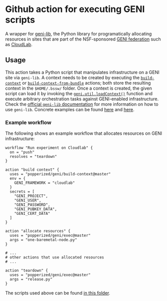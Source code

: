 # Github action for executing GENI scripts

A wrapper for [geni-lib](https://bitbucket.org/barnstorm/geni-lib), 
the Python library for programatically allocating resources in sites 
that are part of the NSF-sponsored [GENI 
federation](https://www.geni.net) such as 
[CloudLab](https://cloudlab.us).

## Usage

This action takes a Python script that manipulates infrastructure on a 
GENI site via `geni-lib`. A context needs to be created by executing 
the [`build-context`](../build-context) or 
[`build-context-from-bundle`](../build-context-from-bundle) actions; 
both store the resulting context in the `$HOME/.bssw/` folder. Once a 
context is created, the given script can load it by invoking the 
[`geni.util.loadContext()`](https://bitbucket.org/barnstorm/geni-lib/src/1b480c83581207300f73679af6844d327794d45e/geni/util.py#lines-357) 
function and execute arbitrary orchestration tasks against 
GENI-enabled infrastructure. Check the [official `geni-lib` 
documentation](https://geni-lib.rtfd.io) for more information on how 
to use `geni-lib`. Concrete examples can be found 
[here](https://bitbucket.org/barnstorm/geni-lib/src/1b480c83581207300f73679af6844d327794d45e/samples/?at=0.9-DEV) 
and [here](http://docs.cloudlab.us/geni-lib.html).

### Example workflow

The following shows an example workflow that allocates resources on 
GENI infrastructure:

```hcl
workflow "Run experiment on Cloudlab" {
  on = "push"
  resolves = "teardown"
}

action "build context" {
  uses = "popperized/geni/build-context@master"
  env = {
    GENI_FRAMEWORK = "cloudlab"
  }
  secrets = [
    "GENI_PROJECT",
    "GENI_USER",
    "GENI_PASSWORD",
    "GENI_PUBKEY_DATA",
    "GENI_CERT_DATA"
  ]
}

action "allocate resources" {
  uses = "popperized/geni/exec@master"
  args = "one-baremetal-node.py"
}

# ...
# other actions that use allocated resources
# ...

action "teardown" {
  uses = "popperized/geni/exec@master"
  args = "release.py"
}
```

The scripts used above can be found [in this folder](.ci/).

